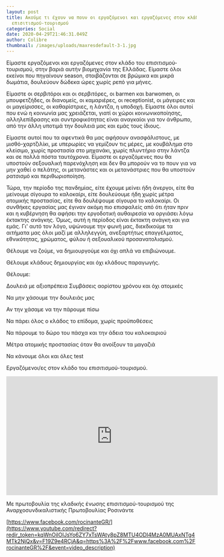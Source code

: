 ```yaml
---
layout: post
title: Ακούμε τι έχουν να πουν οι εργαζόμενοι και εργαζόμενες στον κλάδο του
  επισιτισμού-τουρισμού
categories: Social
date: 2020-04-29T21:46:31.049Z
author: Colibre
thumbnail: /images/uploads/maxresdefault-3-1.jpg
---
```

Είμαστε εργαζόμενοι και εργαζόμενες στον κλάδο του επισιτισμού-τουρισμού, στην βαριά αυτήν βιομηχανία της Ελλάδας. Είμαστε όλοι εκείνοι που πηγαίνουν season, στοιβάζονται σε βρώμικα και μικρά δωμάτια, δουλεύουν δώδεκα ώρες χωρίς ρεπό για μήνες. 

Είμαστε οι σερβιτόροι και οι σερβιτόρες, οι barmen και barwomen, οι μπουφετζήδες, οι διανομείς, οι καμαριέρες, οι receptionist, οι μάγειρες και οι μαγείρισσες, οι καθαρίστριες, η λάντζα, η υποδοχή. Είμαστε όλοι αυτοί που ενώ η κοινωνία μας χρειάζεται, γιατί οι χώροι κοινωνικοποίησης, αλληλεπίδρασης και συντροφικότητας είναι αναγκαίοι για τον άνθρωπο, από την άλλη υποτιμά την δουλειά μας και εμάς τους ίδιους. 

Είμαστε αυτοί που τα αφεντικά θα μας αφήσουν ανασφάλιστους, με μισθό-χαρτζιλίκι, με υπερωρίες να γεμίζουν τις μέρες, με κουβάλημα στο κλείσιμο, χωρίς προστασία στο μηχανάκι, χωρίς πλυντήριο στην λάντζα και σε πολλά πόστα ταυτόχρονα. Είμαστε οι εργαζόμενες που θα υποστούν σεξουαλική παρενόχληση και δεν θα μπορούν να το πουν για να μην χαθεί ο πελάτης, οι μετανάστες και οι μετανάστριες που θα υποστούν ρατσισμό και περιθωριοποίηση. 

Τώρα, την περίοδο της πανδημίας, είτε έχουμε μείνει ήδη άνεργοι, είτε θα μείνουμε σίγουρα το καλοκαίρι, είτε δουλεύουμε ήδη χωρίς μέτρα ατομικής προστασίας, είτε θα δουλέψουμε σίγουρα το καλοκαίρι. Οι συνθήκες εργασίας μας έγιναν ακόμη πιο επισφαλείς από ότι ήταν πριν και η κυβέρνηση θα αφήσει την εργοδοτική αυθαιρεσία να οργιάσει λόγω έκτακτης ανάγκης. Όμως, αυτή η περίοδος είναι έκτακτη ανάγκη και για εμάς. Γι' αυτό τον λόγο, υψώνουμε την φωνή μας, διεκδικούμε τα αιτήματα μας όλοι μαζί με αλληλεγγύη, ανεξαρτήτως επαγγέλματος, εθνικότητας, χρώματος, φύλου ή σεξουαλικού προσανατολισμού. 

Θέλουμε να ζούμε, να δημιουργούμε και όχι απλά να επιβιώνουμε.

Θέλουμε κλάδους δημιουργίας και όχι κλάδους παραγωγής. 

Θέλουμε: 

Δουλειά με αξιοπρέπεια Συμβάσεις αορίστου χρόνου και όχι ατομικές 

Να μην χάσουμε την δουλειάς μας 

Αν την χάσαμε να την πάρουμε πίσω 

Να πάρει όλος ο κλάδος το επίδομα, χωρίς προϋποθέσεις 

Να πάρουμε το δώρο του πάσχα και την άδεια του καλοκαιριού 

Μέτρα ατομικής προστασίας όταν θα ανοίξουν τα μαγαζιά 

Να κάνουμε όλοι και όλες test 

Εργαζόμενοι/ες στον κλάδο του επισιτισμού-τουρισμού.

<iframe width="560" height="315" src="https://www.youtube.com/watch?v=F19Z9e4RCjA" frameborder="0" allow="autoplay; encrypted-media" allowfullscreen></iframe>

Με πρωτοβουλία της κλαδικής ένωσης επισιτισμού-τουρισμού της Αναρχοσυνδικαλιστικής Πρωτοβουλίας Ροσινάντε[](https://www.youtube.com/redirect?redir_token=kqWnOilOIJsYo6ZY7xTsWAty8pZ8MTU4ODI4MzA0MUAxNTg4MTk2NjQx&v=F19Z9e4RCjA&q=https%3A%2F%2Fwww.facebook.com%2FrocinanteGR%2F&event=video_description)

[https://www.facebook.com/rocinanteGR/](https://www.youtube.com/redirect?redir_token=kqWnOilOIJsYo6ZY7xTsWAty8pZ8MTU4ODI4MzA0MUAxNTg4MTk2NjQx&v=F19Z9e4RCjA&q=https%3A%2F%2Fwww.facebook.com%2FrocinanteGR%2F&event=video_description)